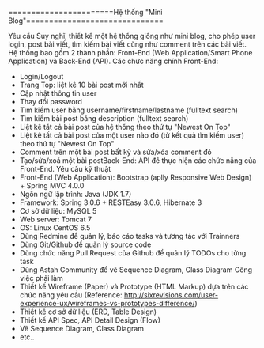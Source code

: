 =======================Hệ thống "Mini Blog"==============================

Yêu cầu Suy nghĩ, thiết kế một hệ thống giống như mini blog, cho phép user login, post bài viết, tìm kiếm bài viết cũng như comment trên các bài viết.
Hệ thống bao gồm 2 thành phần: Front-End (Web Application/Smart Phone Application) và Back-End (API).
Các chức năng chính
Front-End:
- Login/Logout
- Trang Top: liệt kê 10 bài post mới nhất 
- Cập nhật thông tin user
- Thay đổi password
- Tìm kiếm user bằng username/firstname/lastname (fulltext search)
- Tìm kiếm bài post bằng description (fulltext search)
- Liệt kê tất cả bài post của hệ thống theo thứ tự "Newest On Top" 
- Liệt kê tất cả bài post của một user nào đó (từ kết quả tìm kiếm user) theo thứ tự "Newest On Top" 
- Comment trên một bài post bất kỳ và sửa/xóa comment đó
- Tạo/sửa/xoá một bài postBack-End:
API để thực hiện các chức năng của Front-End.
Yêu cầu kỹ thuật
- Front-End (Web Application): Bootstrap (aplly Responsive Web Design) + Spring MVC 4.0.0
- Ngôn ngữ lập trình: Java (JDK 1.7)
- Framework: Spring 3.0.6 + RESTEasy 3.0.6, Hibernate 3
- Cơ sở dữ liệu: MySQL 5
- Web server: Tomcat 7
- OS: Linux CentOS 6.5
- Dùng Redmine để quản lý, báo cáo tasks và tương tác với Trainners
- Dùng Git/Github để quản lý source code
- Dùng chức năng Pull Request của Github để quản lý TODOs cho từng task
- Dùng Astah Community để vẽ Sequence Diagram, Class Diagram
Công việc phải làm
- Thiết kế Wireframe (Paper) và Prototype (HTML Markup) dựa trên các chức năng yêu cầu
(Reference: http://sixrevisions.com/user-experience-ux/wireframes-vs-prototypes-difference/)
- Thiết kế cơ sở dữ liệu (ERD, Table Design)
- Thiết kế API Spec, API Detail Design (Flow)
- Vẽ Sequence Diagram, Class Diagram
- etc..




